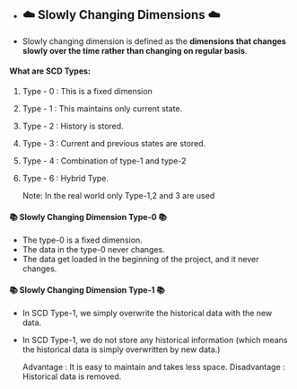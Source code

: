 - ## ☁️ Slowly Changing Dimensions ☁️

- Slowly changing dimension is defined as the **dimensions that changes slowly over the time rather than changing on regular basis**.

#### What are SCD Types:

1. Type - 0 : This is a fixed dimension
2. Type - 1 : This maintains only current state.
3. Type - 2 : History is stored.
4. Type - 3 : Current and previous states are stored.
5. Type - 4 : Combination of type-1 and type-2
6. Type - 6 : Hybrid Type.


    Note: In the real world only Type-1,2 and 3 are used

#### 📚 Slowly Changing Dimension Type-0 📚


- The type-0 is a fixed dimension.
- The data in the type-0 never changes.
- The data get loaded in the beginning of the project, and it never changes.


#### 📚 Slowly Changing Dimension Type-1 📚

- In SCD Type-1, we simply overwrite the historical data with the new data.
- In SCD Type-1, we do not store any historical information (which means the historical data is simply overwritten by new data.)

    
    Advantage : It is easy to maintain and takes less space.
    Disadvantage : Historical data is removed.


